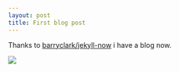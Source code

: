 ```yaml
---
layout: post
title: First blog post
---
```


Thanks to [barryclark/jekyll-now](https://github.com/barryclark/jekyll-now) i have a blog now.

![](https://mbadry1.github.io/images/Yes.jpg)
